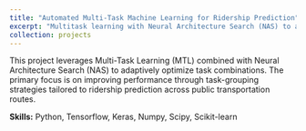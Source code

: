 ```yaml
---
title: "Automated Multi-Task Machine Learning for Ridership Prediction"
excerpt: "Multitask learning with Neural Architecture Search (NAS) to adapt to diverse task combinations, focusing on joint optimization of task-grouping.<br/><img src='/images/ridership_prediction.png'>"
collection: projects
---
```


This project leverages Multi-Task Learning (MTL) combined with Neural Architecture Search (NAS) to adaptively optimize task combinations. The primary focus is on improving performance through task-grouping strategies tailored to ridership prediction across public transportation routes.

**Skills:** Python, Tensorflow, Keras, Numpy, Scipy, Scikit-learn
